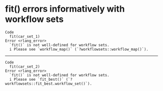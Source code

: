 # fit() errors informatively with workflow sets

    Code
      fit(car_set_1)
    Error <rlang_error>
      `fit()` is not well-defined for workflow sets.
      i Please see `workflow_map()` (`?workflowsets::workflow_map()`).

---

    Code
      fit(car_set_2)
    Error <rlang_error>
      `fit()` is not well-defined for workflow sets.
      i Please see `fit_best()` (`?workflowsets::fit_best.workflow_set()`).

